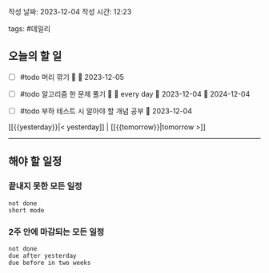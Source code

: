 
작성 날짜: 2023-12-04
작성 시간: 12:23

tags: #데일리

## 오늘의 할 일

- [ ] #todo 머리 깎기 🔼 📅 2023-12-05
- [ ] #todo 알고리즘 한 문제 풀기 🔺 🔁 every day 🛫 2023-12-04 📅 2024-12-04
- [ ] #todo 부하 테스트 시 알아야 할 개념 공부 📅 2023-12-04


[[{{yesterday}}|< yesterday]] | [[{{tomorrow}}|tomorrow >]]  
  
---  
## 해야 할 일정  

### 끝내지 못한 모든 일정
```tasks  
not done  
short mode  
```


### 2주 안에 마감되는 모든 일정
```tasks
not done
due after yesterday
due before in two weeks
```